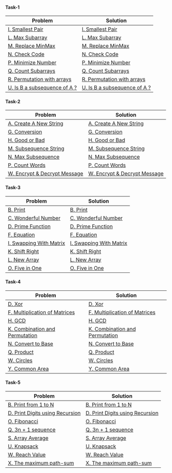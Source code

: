 #### Task-1

| Problem | Solution |
| ------- | ---------|
|[I. Smallest Pair](https://codeforces.com/group/MWSDmqGsZm/contest/219774/problem/I)|[I. Smallest Pair](Task-1/I.SmallestPair.c++)|
|[L. Max Subarray](https://codeforces.com/group/MWSDmqGsZm/contest/219774/problem/L)|[L. Max Subarray](Task-1/L.MaxSubarray.c++)|
|[M. Replace MinMax](https://codeforces.com/group/MWSDmqGsZm/contest/219774/problem/M)|[M. Replace MinMax](Task-1/M.ReplaceMinMax.c++)|
|[N. Check Code](https://codeforces.com/group/MWSDmqGsZm/contest/219774/problem/N)|[N. Check Code](Task-1/N.CheckCode.c++)|
|[P. Minimize Number](https://codeforces.com/group/MWSDmqGsZm/contest/219774/problem/P)|[P. Minimize Number](Task-1/P.MinimizeNumber.c++)|
|[Q. Count Subarrays](https://codeforces.com/group/MWSDmqGsZm/contest/219774/problem/Q)|[Q. Count Subarrays](Task-1/Q.CountSubarrays.c++)|
|[R. Permutation with arrays](https://codeforces.com/group/MWSDmqGsZm/contest/219774/problem/R)|[R. Permutation with arrays](Task-1/R.Permutationwitharrays.c++)|
|[U. Is B a subsequence of A ?](https://codeforces.com/group/MWSDmqGsZm/contest/219774/problem/U)|[U. Is B a subsequence of A ?](Task-1/U.BsubsequenceofA.c++)|

#### Task-2

| Problem | Solution |
| ------- | ---------|
|[A. Create A New String](https://codeforces.com/group/MWSDmqGsZm/contest/219856/problem/A)|[A. Create A New String](Task-2/A.Create_New_String.cpp)|
|[G. Conversion](https://codeforces.com/group/MWSDmqGsZm/contest/219856/problem/G)|[G. Conversion](Task-2/G.Conversion.cpp)|
|[H. Good or Bad](https://codeforces.com/group/MWSDmqGsZm/contest/219856/problem/H)|[H. Good or Bad](Task-2/H.Good_or_Bad.cpp)|
|[M. Subsequence String](https://codeforces.com/group/MWSDmqGsZm/contest/219856/problem/M)|[M. Subsequence String](Task-2/M.SubsequenceString.cpp)|
|[N. Max Subsequence](https://codeforces.com/group/MWSDmqGsZm/contest/219856/problem/N)|[N. Max Subsequence](Task-2/N.MaxSubsequence.cpp)|
|[P. Count Words](https://codeforces.com/group/MWSDmqGsZm/contest/219856/problem/P)|[P. Count Words](Task-2/P.CountWords.cpp)|
|[W. Encrypt & Decrypt Message](https://codeforces.com/group/MWSDmqGsZm/contest/219856/problem/W)|[W. Encrypt & Decrypt Message](Task-2/W.Encrypt&DecryptMessage.cpp)|

#### Task-3

| Problem | Solution |
| ------- | ---------|
|[B. Print](https://codeforces.com/group/MWSDmqGsZm/contest/223205/problem/B)|[B. Print](Task-3/B.Print.cpp)|
|[C. Wonderful Number](https://codeforces.com/group/MWSDmqGsZm/contest/223205/problem/C)|[C. Wonderful Number](Task-3/C.WonderfulNumber.cpp)|
|[D. Prime Function](https://codeforces.com/group/MWSDmqGsZm/contest/223205/problem/D)|[D. Prime Function](Task-3/D.PrimeFunction.cpp)|
|[F. Equation](https://codeforces.com/group/MWSDmqGsZm/contest/223205/problem/F)|[F. Equation](Task-3/F.Equation.cpp)|
|[I. Swapping With Matrix](https://codeforces.com/group/MWSDmqGsZm/contest/223205/problem/I)|[I. Swapping With Matrix](Task-3/I.SwappingWithMatrix.cpp)|
|[K. Shift Right](https://codeforces.com/group/MWSDmqGsZm/contest/223205/problem/K)|[K. Shift Right](Task-3/K.ShiftRight.cpp)|
|[L. New Array](https://codeforces.com/group/MWSDmqGsZm/contest/223205/problem/L)|[L. New Array](Task-3/L.NewArray.cpp)|
|[O. Five in One](https://codeforces.com/group/MWSDmqGsZm/contest/223205/problem/O)|[O. Five in One](Task-3/O.FiveinOne.cpp)|


#### Task-4

| Problem | Solution |
| ------- | ---------|
|[D. Xor](https://codeforces.com/group/MWSDmqGsZm/contest/223338/problem/D)|[D. Xor](Task-4/D.Xor.cpp)|
|[F. Multiplication of Matrices](https://codeforces.com/group/MWSDmqGsZm/contest/223338/problem/F)|[F. Multiplication of Matrices](Task-4/F.MultiplicationofMatrices.cpp)|
|[H. GCD](https://codeforces.com/group/MWSDmqGsZm/contest/223338/problem/H)|[H. GCD](Task-4/H.GCD.cpp)|
|[K. Combination and Permutation](https://codeforces.com/group/MWSDmqGsZm/contest/223338/problem/K)|[K. Combination and Permutation](Task-4/K.CombinationandPermutation.cpp)|
|[N. Convert to Base](https://codeforces.com/group/MWSDmqGsZm/contest/223338/problem/N)|[N. Convert to Base](Task-4/N.ConverttoBase.cpp)|
|[Q. Product](https://codeforces.com/group/MWSDmqGsZm/contest/223338/problem/Q)|[Q. Product](Task-4/Q.Product.cpp)|
|[W. Circles](https://codeforces.com/group/MWSDmqGsZm/contest/223338/problem/W)|[W. Circles](Task-4/W.Circles.cpp)|
|[Y. Common Area](https://codeforces.com/group/MWSDmqGsZm/contest/223338/problem/Y)|[Y. Common Area](Task-4/Y.CommonArea.cpp)|

#### Task-5

| Problem | Solution |
| ------- | ---------|
|[B. Print from 1 to N](https://codeforces.com/group/MWSDmqGsZm/contest/223339/problem/B)|[B. Print from 1 to N](Task-5/B.Printfrom1toN.cpp)|
|[D. Print Digits using Recursion](https://codeforces.com/group/MWSDmqGsZm/contest/223339/problem/D)|[D. Print Digits using Recursion](Task-5/D.PrintDigitsusingRecursion.cpp)|
|[O. Fibonacci](https://codeforces.com/group/MWSDmqGsZm/contest/223339/problem/O)|[O. Fibonacci](Task-5/O.Fibonacci.cpp)|
|[Q. 3n + 1 sequence](https://codeforces.com/group/MWSDmqGsZm/contest/223339/problem/Q)|[Q. 3n + 1 sequence](Task-5/Q.3n+1sequence.cpp)|
|[S. Array Average](https://codeforces.com/group/MWSDmqGsZm/contest/223339/problem/S)|[S. Array Average](Task-5/S.ArrayAverage.cpp)|
|[U. Knapsack](https://codeforces.com/group/MWSDmqGsZm/contest/223339/problem/U)|[U. Knapsack](Task-5/U.Knapsack.cpp)|
|[W. Reach Value](https://codeforces.com/group/MWSDmqGsZm/contest/223339/problem/W)|[W. Reach Value](Task-5/W.ReachValue.cpp)|
|[X. The maximum path-sum](https://codeforces.com/group/MWSDmqGsZm/contest/223339/problem/X)|[X. The maximum path-sum](Task-5/X.Themaximumpath-sum.cpp)|
